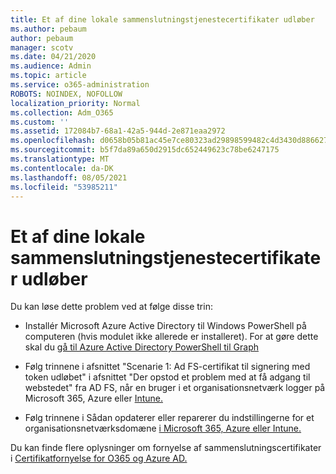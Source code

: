 ```yaml
---
title: Et af dine lokale sammenslutningstjenestecertifikater udløber
ms.author: pebaum
author: pebaum
manager: scotv
ms.date: 04/21/2020
ms.audience: Admin
ms.topic: article
ms.service: o365-administration
ROBOTS: NOINDEX, NOFOLLOW
localization_priority: Normal
ms.collection: Adm_O365
ms.custom: ''
ms.assetid: 172084b7-68a1-42a5-944d-2e871eaa2972
ms.openlocfilehash: d0658b05b81ac45e7ce80323ad29898599482c4d3430d886627af6e9f8d136f6
ms.sourcegitcommit: b5f7da89a650d2915dc652449623c78be6247175
ms.translationtype: MT
ms.contentlocale: da-DK
ms.lasthandoff: 08/05/2021
ms.locfileid: "53985211"
---
```

# <a name="one-of-your-on-premises-federation-service-certificates-is-expiring"></a>Et af dine lokale sammenslutningstjenestecertifikater udløber

Du kan løse dette problem ved at følge disse trin:
  
- Installér Microsoft Azure Active Directory til Windows PowerShell på computeren (hvis modulet ikke allerede er installeret). For at gøre dette skal du [gå til Azure Active Directory PowerShell til Graph](https://docs.microsoft.com/powershell/azure/active-directory/install-adv2?view=azureadps-2.0)
    
- Følg trinnene i afsnittet "Scenarie 1: Ad FS-certifikat til signering med token udløbet" i afsnittet "Der opstod et problem med at få adgang til webstedet" fra AD FS, når en bruger i et organisationsnetværk logger på Microsoft 365, Azure eller [Intune.](https://support.microsoft.com/help/2713898/there-was-a-problem-accessing-the-site-error-from-ad-fs-when-a-federat)
    
- Følg trinnene i Sådan opdaterer eller reparerer du indstillingerne for et organisationsnetværksdomæne [i Microsoft 365, Azure eller Intune.](https://support.microsoft.com/help/2647048/how-to-update-or-repair-the-settings-of-a-federated-domain-in-office-3)
    
Du kan finde flere oplysninger om fornyelse af sammenslutningscertifikater i [Certifikatfornyelse for O365 og Azure AD.](https://docs.microsoft.com/azure/active-directory/connect/active-directory-aadconnect-o365-certs)
  

